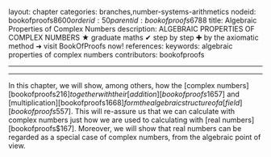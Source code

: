 layout: chapter
categories: branches,number-systems-arithmetics
nodeid: bookofproofs$8600
orderid: 50
parentid: bookofproofs$6788
title: Algebraic Properties of Complex Numbers
description: ALGEBRAIC PROPERTIES OF COMPLEX NUMBERS &#9733; graduate maths &#10004; step by step &#10010; by the axiomatic method &#10140; visit BookOfProofs now!
references: 
keywords: algebraic properties of complex numbers
contributors: bookofproofs

---


---

In this chapter, we will show, among others, how the [complex numbers][bookofproofs$216] together with their [addition][bookofproofs$1657] and [multiplication][bookofproofs$1668] form the algebraic structure of a [field][bookofproofs$557]. This will re-assure us that we can calculate with complex numbers just how we are used to calculating with [real numbers][bookofproofs$167]. Moreover, we will show that real numbers can be regarded as a special case of complex numbers, from the algebraic point of view.
